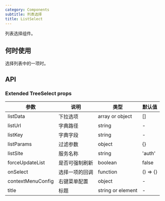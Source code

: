 ```yaml
---
category: Components
subtitle: 列表选择
title: ListSelect
---
```


列表选择组件。

## 何时使用

选择列表中的一项时。

## API

### Extended TreeSelect props

| 参数             | 说明     | 类型                        | 默认值         |
| -------------- | ---------------------------------------- | ------------------------- | ----------- |
| listData       | 下拉选项   | array or object           | []          |
| listUrl     | 字典路径   | string                    | -          |
| listKey     | 字典字段   | string                    | -          |
| listParams     | 过滤参数   | object                    | {}          |
| listSite       | 服务名称   | string                    | 'auth'      |
| forceUpdateList | 是否可强制刷新 | boolean | false|
| onSelect | 选择一项的回调 | function | () => {}|
| contextMenuConfig | 右键菜单配置 | object | -|
| title | 标题   | string or element  | -         |
